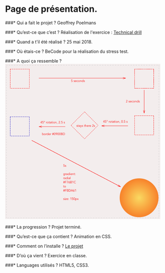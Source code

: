 # Page de présentation.


###* Qui a fait le projet ?
Geoffrey Poelmans

###* Qu’est-ce que c’est ?
Réalisation de l'exercice : [Technical drill](https://becodeorg.github.io/end-of-prairie-technical-drill/)

###* Quand a t'il été réalisé ?
25 mai 2018.

###* Où étais-ce ?
BeCode pour la réalisation du stress test.

###* A quoi ça ressemble ?
![Réalisation finale](/images/finale.png)

###* La progression ?
Projet terminé.

###* Qu’est-ce que ça contient ?
Animation en CSS.

###* Comment on l’installe ?
[Le projet]()

###* D’où ça vient ?
Exercice en classe.

###* Languages utilisés ?
HTML5, CSS3.
